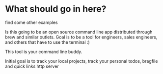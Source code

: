 # What should go in here?
find some other examples


Is this going to be an open source command line app distributed through brew and similar outlets.
Goal is to be a tool for engineers, sales engineers, and others that have to use the terminal :) 

This tool is your command line buddy.  

Initial goal is to track your local projects, track your personal todos, bragfile and quick links http server
